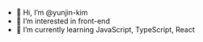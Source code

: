 - 👋 Hi, I’m @yunjin-kim
- 👀 I’m interested in front-end
- 🌱 I’m currently learning JavaScript, TypeScript, React

